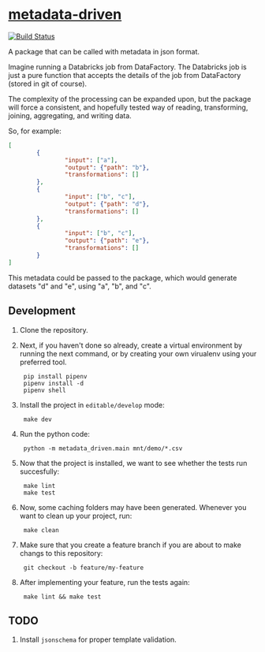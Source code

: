 # [metadata-driven](/README.md)

[![Build Status](https://dev.azure.com/Menziess/data-processing/_apis/build/status/metadata-driven-pyspark?branchName=master)](https://dev.azure.com/Menziess/data-processing/_build/latest?definitionId=18&branchName=master)

A package that can be called with metadata in json format.

Imagine running a Databricks job from DataFactory. The Databricks job is just a pure function that accepts the details of the job from DataFactory (stored in git of course).

The complexity of the processing can be expanded upon, but the package will force a consistent, and hopefully tested way of reading, transforming, joining, aggregating, and writing data.

So, for example:

```json
[
        {
                "input": ["a"],
                "output": {"path": "b"},
                "transformations": []
        },
        {
                "input": ["b", "c"],
                "output": {"path": "d"},
                "transformations": []
        },
        {
                "input": ["b", "c"],
                "output": {"path": "e"},
                "transformations": []
        }
]
```

This metadata could be passed to the package, which would generate datasets "d" and "e", using "a", "b", and "c".

## Development

1. Clone the repository.
1. Next, if you haven't done so already, create a virtual environment by running the next command, or by creating your own virualenv using your preferred tool.

        pip install pipenv
        pipenv install -d
        pipenv shell

1. Install the project in `editable/develop` mode:

        make dev

1. Run the python code:

        python -m metadata_driven.main mnt/demo/*.csv

1. Now that the project is installed, we want to see whether the tests run succesfully:

        make lint
        make test

1. Now, some caching folders may have been generated. Whenever you want to clean up your project, run:

        make clean

1. Make sure that you create a feature branch if you are about to make changs to this repository:

        git checkout -b feature/my-feature

1. After implementing your feature, run the tests again:

        make lint && make test


## TODO

1. Install `jsonschema` for proper template validation.
